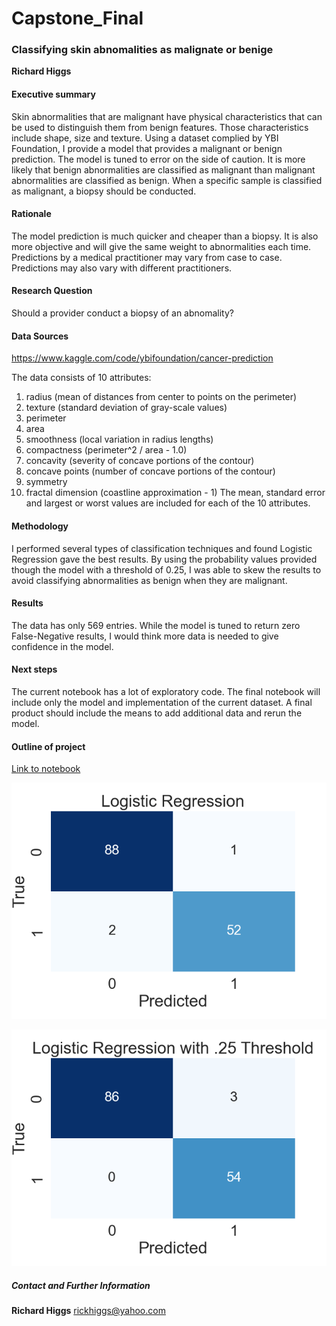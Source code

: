 # Capstone_Final
### Classifying skin abnomalities as malignate or benige

**Richard Higgs**

#### Executive summary
Skin abnormalities that are malignant have physical characteristics that can be used to distinguish them from benign features.  Those characteristics include shape, size and texture.  Using a dataset complied by YBI Foundation, I provide a model that provides a malignant or benign prediction.  The model is tuned to error on the side of caution.  It is more likely that benign abnormalities are classified as malignant than malignant abnormalities are classified as benign.  When a specific sample is classified as malignant, a biopsy should be conducted. 

#### Rationale
The model prediction is much quicker and cheaper than a biopsy.  It is also more objective and will give the same weight to abnormalities each time.  Predictions by a medical practitioner may vary from case to case.  Predictions may also vary with different practitioners.

#### Research Question
Should a provider conduct a biopsy of an abnomality?

#### Data Sources
https://www.kaggle.com/code/ybifoundation/cancer-prediction

The data consists of 10 attributes:
1.	radius (mean of distances from center to points on the perimeter)
2.	texture (standard deviation of gray-scale values)
3.	perimeter
4.	area
5.	smoothness (local variation in radius lengths)
6.	compactness (perimeter^2 / area - 1.0)
7.	concavity (severity of concave portions of the contour)
8.	concave points (number of concave portions of the contour)
9.	symmetry
10.	fractal dimension (coastline approximation - 1)
The mean, standard error and largest or worst values are included for each of the 10 attributes.


#### Methodology
I performed several types of classification techniques and found Logistic Regression gave the best results.  By using the probability values provided though the model with a threshold of 0.25, I was able to skew the results to avoid classifying abnormalities as benign when they are malignant.

#### Results
The data has only 569 entries.  While the model is tuned to return zero False-Negative results, I would think more data is needed to give confidence in the model.

#### Next steps
The current notebook has a lot of exploratory code.  The final notebook will include only the model and implementation of the current dataset.  A final product should include the means to add additional data and rerun the model.

#### Outline of project

[Link to notebook](https://github.com/rickhiggs/Capstone_Final/blob/main/CapstoneExplore02.ipynb)

[![LogReg.png](https://github.com/rickhiggs/Capstone_Final/blob/main/images/LogReg.png)](https://github.com/rickhiggs/Capstone_Final/blob/main/images)



[![LogRegWithThresh.png](https://github.com/rickhiggs/Capstone_Final/blob/main/images/LogRegWithThresh.png)](https://github.com/rickhiggs/Capstone_Final/blob/main/images)



##### Contact and Further Information
**Richard Higgs**
rickhiggs@yahoo.com
